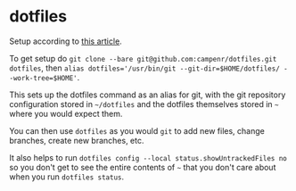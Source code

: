 # dotfiles

Setup according to [this article](https://developer.atlassian.com/blog/2016/02/best-way-to-store-dotfiles-git-bare-repo/).

To get setup do `git clone --bare git@github.com:campenr/dotfiles.git dotfiles`, then `alias dotfiles='/usr/bin/git --git-dir=$HOME/dotfiles/ --work-tree=$HOME'`.

This sets up the dotfiles command as an alias for git, with the git repository configuration stored in `~/dotfiles` and the dotfiles themselves stored in `~` where you would expect them.

You can then use `dotfiles` as you would `git` to add new files, change branches, create new branches, etc.

It also helps to run `dotfiles config --local status.showUntrackedFiles no` so you don't get to see the entire contents of `~` that you don't care about when you run `dotfiles status`.
